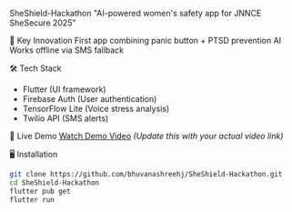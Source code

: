  SheShield-Hackathon
"AI-powered women's safety app for JNNCE SheSecure 2025"

🚨 Key Innovation
First app combining panic button + PTSD prevention AI
Works offline via SMS fallback

 🛠️ Tech Stack
- Flutter (UI framework)
- Firebase Auth (User authentication)
- TensorFlow Lite (Voice stress analysis)
- Twilio API (SMS alerts)

🚀 Live Demo
[Watch Demo Video](https://www.loom.com/) *(Update this with your actual video link)*

🖥️ Installation
```bash
git clone https://github.com/bhuvanashreehj/SheShield-Hackathon.git
cd SheShield-Hackathon
flutter pub get
flutter run

